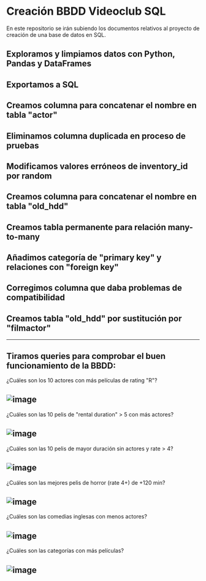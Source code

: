 # Creación BBDD Videoclub SQL
En este repositorio se irán subiendo los documentos relativos al proyecto de creación de una base de datos en SQL.

Exploramos y limpiamos datos con Python, Pandas y DataFrames
--------------------------------------------------------------------
Exportamos a SQL
--------------------------------------------------------------------
Creamos columna para concatenar el nombre en tabla "actor"
--------------------------------------------------------------------
Eliminamos columna duplicada en proceso de pruebas
--------------------------------------------------------------------
Modificamos valores erróneos de inventory_id por random
--------------------------------------------------------------------
Creamos columna para concatenar el nombre en tabla "old_hdd"
--------------------------------------------------------------------
Creamos tabla permanente para relación many-to-many
--------------------------------------------------------------------
Añadimos categoría de "primary key" y relaciones con "foreign key"
--------------------------------------------------------------------
Corregimos columna que daba problemas de compatibilidad
--------------------------------------------------------------------      
Creamos tabla "old_hdd" por sustitución por "filmactor"
--------------------------------------------------------------------
--------------------------------------------------------------------
Tiramos queries para comprobar el buen funcionamiento de la BBDD:
--------------------------------------------------------------------
¿Cuáles son los 10 actores con más películas de rating "R"?

![image](https://user-images.githubusercontent.com/109532909/187027815-0f5157a5-5863-4b5b-880d-17cf2485b584.png)
--------------------------------------------------------------------
¿Cuáles son las 10 pelis de "rental duration" > 5 con más actores?

![image](https://user-images.githubusercontent.com/109532909/187027861-0c2b892c-5d3f-495b-811c-a9cdae59cc5d.png)
--------------------------------------------------------------------
¿Cuáles son las 10 pelis de mayor duración sin actores y rate >  4?

![image](https://user-images.githubusercontent.com/109532909/187027866-703a4a13-1d9f-4624-bcee-e8ce3c9ead3c.png)
--------------------------------------------------------------------
¿Cuáles son las mejores pelis de horror (rate 4+) de +120 min?

![image](https://user-images.githubusercontent.com/109532909/187027873-3680ee65-3ce7-4ac2-8b69-b5c76db210e8.png)
--------------------------------------------------------------------
¿Cuáles son las comedias inglesas con menos actores?

![image](https://user-images.githubusercontent.com/109532909/187027878-4bfb2583-d823-48a7-a503-ead38c5f0536.png)
--------------------------------------------------------------------
¿Cuáles son las categorías con más películas?

![image](https://user-images.githubusercontent.com/109532909/187027884-242bf1d1-3281-46db-bf37-fbea79412e7c.png)
--------------------------------------------------------------------
